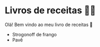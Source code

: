 # Livros de receitas :man_cook:

Olá! Bem vindo ao meu livro de receitas :wave:

- Strogonoff de frango
- Pavê

